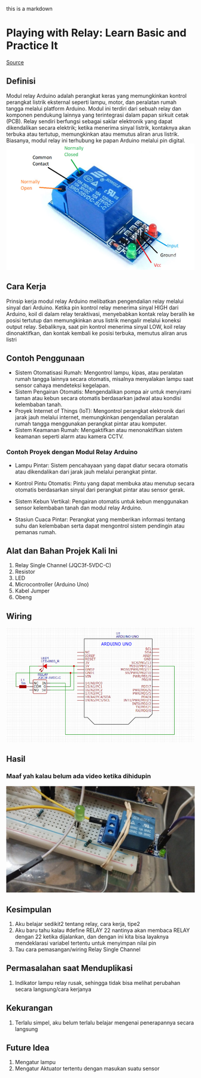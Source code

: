 this is a markdown
# Playing with Relay: Learn Basic and Practice It
<a href="https://www.arduinoindonesia.id/2024/02/mengenal-modul-relay-arduino-cara-kerja-dan-aplikasi-praktis.html" target="_blank" rel="noopener noreferrer">
Source
</a>

## Definisi
Modul relay Arduino adalah perangkat keras yang memungkinkan kontrol perangkat listrik eksternal seperti lampu, motor, dan peralatan rumah tangga melalui platform Arduino. Modul ini terdiri dari sebuah relay dan komponen pendukung lainnya yang terintegrasi dalam papan sirkuit cetak (PCB). Relay sendiri berfungsi sebagai saklar elektronik yang dapat dikendalikan secara elektrik; ketika menerima sinyal listrik, kontaknya akan terbuka atau tertutup, memungkinkan atau memutus aliran arus listrik. Biasanya, modul relay ini terhubung ke papan Arduino melalui pin digital.
![](Single-Channel-Relay-Module-Pinout.jpg)
## Cara Kerja
Prinsip kerja modul relay Arduino melibatkan pengendalian relay melalui sinyal dari Arduino. Ketika pin kontrol relay menerima sinyal HIGH dari Arduino, koil di dalam relay teraktivasi, menyebabkan kontak relay beralih ke posisi tertutup dan memungkinkan arus listrik mengalir melalui koneksi output relay. Sebaliknya, saat pin kontrol menerima sinyal LOW, koil relay dinonaktifkan, dan kontak kembali ke posisi terbuka, memutus aliran arus listri
## Contoh Penggunaan
- Sistem Otomatisasi Rumah: Mengontrol lampu, kipas, atau peralatan rumah tangga lainnya secara otomatis, misalnya menyalakan lampu saat sensor cahaya mendeteksi kegelapan.
- Sistem Pengairan Otomatis: Mengendalikan pompa air untuk menyirami taman atau kebun secara otomatis berdasarkan jadwal atau kondisi kelembaban tanah.
- Proyek Internet of Things (IoT): Mengontrol perangkat elektronik dari jarak jauh melalui internet, memungkinkan pengendalian peralatan rumah tangga menggunakan perangkat pintar atau komputer.
- Sistem Keamanan Rumah: Mengaktifkan atau menonaktifkan sistem keamanan seperti alarm atau kamera CCTV.

### Contoh Proyek dengan Modul Relay Arduino
- Lampu Pintar: Sistem pencahayaan yang dapat diatur secara otomatis atau dikendalikan dari jarak jauh melalui perangkat pintar.


- Kontrol Pintu Otomatis: Pintu yang dapat membuka atau menutup secara otomatis berdasarkan sinyal dari perangkat pintar atau sensor gerak.


- Sistem Kebun Vertikal: Pengairan otomatis untuk kebun menggunakan sensor kelembaban tanah dan modul relay Arduino.


- Stasiun Cuaca Pintar: Perangkat yang memberikan informasi tentang suhu dan kelembaban serta dapat mengontrol sistem pendingin atau pemanas rumah.

## Alat dan Bahan Projek Kali Ini
1. Relay Single Channel (JQC3f-5VDC-C)
2. Resistor
3. LED
4. Microcontroller (Arduino Uno)
5. Kabel Jumper
6. Obeng

## Wiring
![Contoh skematik wiring projek kali ini](wiring.png)
## Hasil
### Maaf yah kalau belum ada video ketika dihidupin
![Hasilnya](result.jpg)
## Kesimpulan
1. Aku belajar sedikit2 tentang relay, cara kerja, tipe2
2. Aku baru tahu kalau #define RELAY 22 nantinya akan membaca RELAY dengan 22 ketika dijalankan, dan dengan ini kita bisa layaknya mendeklarasi variabel tertentu untuk menyimpan nilai pin 
3. Tau cara pemasangan/wiring Relay Single Channel
## Permasalahan saat Menduplikasi
1. Indikator lampu relay rusak, sehingga tidak bisa melihat perubahan secara langsung/cara kerjanya
## Kekurangan
1. Terlalu simpel, aku belum terlalu belajar mengenai penerapannya secara langsung
## Future Idea
1. Mengatur lampu
2. Mengatur Aktuator tertentu dengan masukan suatu sensor
